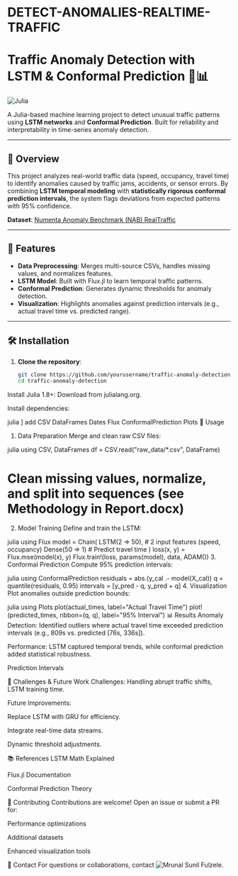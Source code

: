 # DETECT-ANOMALIES-REALTIME-TRAFFIC

# Traffic Anomaly Detection with LSTM & Conformal Prediction 🚦📊

![Julia](https://img.shields.io/badge/Julia-1.8%2B-blue)


A Julia-based machine learning project to detect unusual traffic patterns using **LSTM networks** and **Conformal Prediction**. Built for reliability and interpretability in time-series anomaly detection.

---

## 📌 Overview
This project analyzes real-world traffic data (speed, occupancy, travel time) to identify anomalies caused by traffic jams, accidents, or sensor errors. By combining **LSTM temporal modeling** with **statistically rigorous conformal prediction intervals**, the system flags deviations from expected patterns with 95% confidence.

**Dataset**: [Numenta Anomaly Benchmark (NAB) RealTraffic](https://github.com/numenta/NAB/tree/master/data/realTraffic)

---

## 🚀 Features
- **Data Preprocessing**: Merges multi-source CSVs, handles missing values, and normalizes features.
- **LSTM Model**: Built with Flux.jl to learn temporal traffic patterns.
- **Conformal Prediction**: Generates dynamic thresholds for anomaly detection.
- **Visualization**: Highlights anomalies against prediction intervals (e.g., actual travel time vs. predicted range).

---

## 🛠️ Installation
1. **Clone the repository**:
   ```bash
   git clone https://github.com/yourusername/traffic-anomaly-detection.git
   cd traffic-anomaly-detection
Install Julia 1.8+: Download from julialang.org.

Install dependencies:

julia
] add CSV DataFrames Dates Flux ConformalPrediction Plots
🧪 Usage
1. Data Preparation
Merge and clean raw CSV files:

julia
using CSV, DataFrames
df = CSV.read("raw_data/*.csv", DataFrame)
# Clean missing values, normalize, and split into sequences (see Methodology in Report.docx)
2. Model Training
Define and train the LSTM:

julia
using Flux
model = Chain(
  LSTM(2 => 50),  # 2 input features (speed, occupancy)
  Dense(50 => 1)  # Predict travel time
)
loss(x, y) = Flux.mse(model(x), y)
Flux.train!(loss, params(model), data, ADAM())
3. Conformal Prediction
Compute 95% prediction intervals:

julia
using ConformalPrediction
residuals = abs.(y_cal .- model(X_cal))
q = quantile(residuals, 0.95)
intervals = [y_pred - q, y_pred + q]
4. Visualization
Plot anomalies outside prediction bounds:

julia
using Plots
plot(actual_times, label="Actual Travel Time")
plot!(predicted_times, ribbon=(q, q), label="95% Interval")
📊 Results
Anomaly Detection: Identified outliers where actual travel time exceeded prediction intervals (e.g., 809s vs. predicted [76s, 336s]).

Performance: LSTM captured temporal trends, while conformal prediction added statistical robustness.

Prediction Intervals

🔑 Challenges & Future Work
Challenges: Handling abrupt traffic shifts, LSTM training time.

Future Improvements:

Replace LSTM with GRU for efficiency.

Integrate real-time data streams.

Dynamic threshold adjustments.

📚 References
LSTM Math Explained

Flux.jl Documentation

Conformal Prediction Theory

🤝 Contributing
Contributions are welcome! Open an issue or submit a PR for:

Performance optimizations

Additional datasets

Enhanced visualization tools

📧 Contact
For questions or collaborations, contact ![Mrunal Sunil Fulzele](https://mrunalfulzele.online/).

